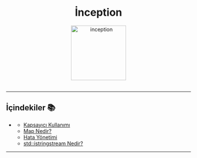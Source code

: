 <div align="center">
  <h1>İnception</h1> <img src="#" alt="inception" height="150" width="150""></br></br>
</div>

<p align="center">

</p>

---

## İçindekiler 📚
  - [](#ex00)
    - [Kapsayıcı Kullanımı](#kapsayici-kullanimi)
    - [Map Nedir?](#map-nedir)
    - [Hata Yönetimi](#hata-yonetimi)
    - [std::istringstream Nedir?](#istringstream-nedir)

---
